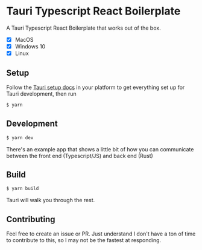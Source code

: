 # Tauri Typescript React Boilerplate
A Tauri Typescript React Boilerplate that works out of the box.

- [x] MacOS
- [x] Windows 10
- [x] Linux

## Setup
Follow the [Tauri setup docs](https://tauri.studio/docs/getting-started/intro/) in your platform to get everything set up for Tauri development, then run

```bash
$ yarn
```

## Development

```bash
$ yarn dev
```

There's an example app that shows a little bit of how you can communicate between the front end (Typescript/JS) and back end (Rust)

## Build
```bash
$ yarn build
```
Tauri will walk you through the rest.

## Contributing
Feel free to create an issue or PR. Just understand I don't have a ton of time to contribute to this, so I may not be the fastest at responding.
